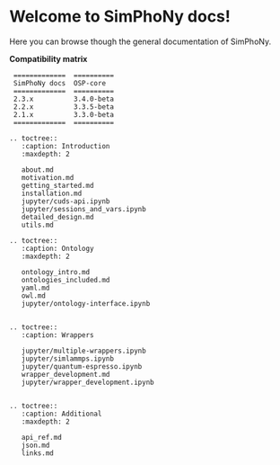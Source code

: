 # Welcome to SimPhoNy docs!
Here you can browse though the general documentation of SimPhoNy.

**Compatibility matrix**

```eval_rst
 =============  ==========
 SimPhoNy docs  OSP-core  
 =============  ==========
 2.3.x          3.4.0-beta
 2.2.x          3.3.5-beta
 2.1.x          3.3.0-beta
 =============  ==========
```

```eval_rst
.. toctree::
   :caption: Introduction
   :maxdepth: 2

   about.md
   motivation.md
   getting_started.md
   installation.md
   jupyter/cuds-api.ipynb
   jupyter/sessions_and_vars.ipynb
   detailed_design.md
   utils.md

.. toctree::
   :caption: Ontology
   :maxdepth: 2

   ontology_intro.md
   ontologies_included.md
   yaml.md
   owl.md
   jupyter/ontology-interface.ipynb


.. toctree::
   :caption: Wrappers

   jupyter/multiple-wrappers.ipynb
   jupyter/simlammps.ipynb
   jupyter/quantum-espresso.ipynb
   wrapper_development.md
   jupyter/wrapper_development.ipynb


.. toctree::
   :caption: Additional
   :maxdepth: 2

   api_ref.md
   json.md
   links.md

```
